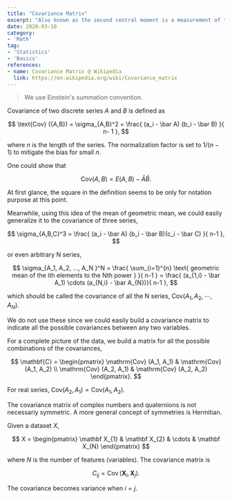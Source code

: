 ```yaml
---
title: "Covariance Matrix"
excerpt: "Also known as the second central moment is a measurement of the spread."
date: 2020-03-10
category:
- 'Math'
tag:
- 'Statistics'
- 'Basics'
references:
- name: Covariance Matrix @ Wikipedia
  link: https://en.wikipedia.org/wiki/Covariance_matrix
---
```


> We use Einstein's summation convention.

Covariance of two discrete series $A$ and $B$ is defined as

$$
\text{Cov} ({A,B}) = \sigma_{A,B}^2 = \frac{  (a_i - \bar A) (b_i - \bar B) }{ n- 1 },
$$

where $n$ is the length of the series. The normalization factor is set to $1/(n-1)$ to mitigate the bias for small $n$.

One could show that

$$
\mathrm{Cov}({A,B}) = E( A,B ) - \bar A \bar B.
$$

<div class="notes--info" markdown="1">

At first glance, the square in the definition seems to be only for notation purpose at this point.

Meanwhile, using this idea of the mean of geometric mean, we could easily generalize it to the covariance of three series,

$$
\sigma_{A,B,C}^3 = \frac{ (a_i - \bar A) (b_i - \bar B)(c_i - \bar C) }{ n-1 },
$$

or even arbitrary N series,

$$
\sigma_{A_1, A_2, ..., A_N }^N = \frac{ \sum_{i=1}^{n} \text{ geometric mean of the ith elements to the Nth power }  }{ n-1 }  = \frac{  (a_{1,i} - \bar A_1) \cdots (a_{N,i} - \bar A_{N})}{ n-1 },
$$

which should be called the covariance of all the N series, $\mathrm{Cov} ({A_1, A_2,\cdots, A_N })$.

We do not use these since we could easily build a covariance matrix to indicate all the possible covariances between any two variables.

</div>

For a complete picture of the data, we build a matrix for all the possible combinations of the covariances,

$$
\mathbf{C} = \begin{pmatrix}
\mathrm{Cov} (A_1, A_1) & \mathrm{Cov} (A_1, A_2) \\
\mathrm{Cov} (A_2, A_1) & \mathrm{Cov} (A_2, A_2)
\end{pmatrix}.
$$

For real series, $\mathrm{Cov} (A_2, A_1) = \mathrm{Cov} (A_1, A_2)$.

<div class="notes--info" markdown="1">

The covariance matrix of complex numbers and quaternions is not necessariy symmetric. A more general concept of symmetries is Hermitian.

</div>

Given a dataset $X$,

$$
X = \begin{pmatrix}
\mathbf X_{1} & \mathbf X_{2} & \cdots & \mathbf X_{N}
\end{pmatrix}
$$

where $N$ is the number of features (variables). The covariance matrix is

$$
C_{ij} = \operatorname{Cov}(\mathbf X_i, \mathbf X_j).
$$

The covariance becomes variance when $i=j$.